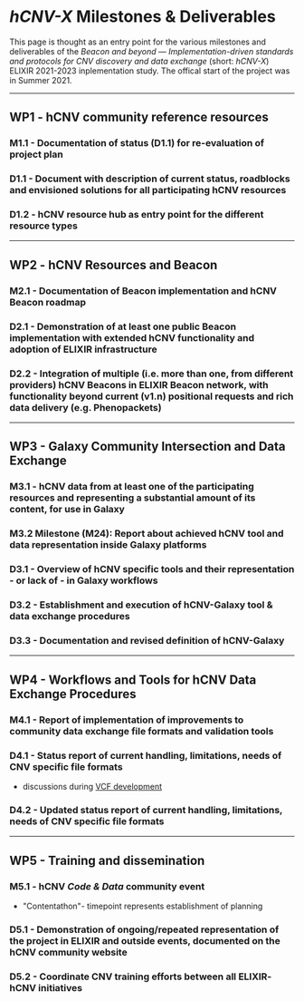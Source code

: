 # _hCNV-X_ Milestones & Deliverables

This page is thought as an entry point for the various milestones and deliverables of the _Beacon and beyond — Implementation-driven standards and protocols for CNV discovery and data exchange_ (short: *hCNV-X*) ELIXIR 2021-2023 inplementation study. The offical start of the project was in Summer 2021.


---

## WP1 - hCNV community reference resources

### M1.1 - Documentation of status (D1.1) for re-evaluation of project plan

### D1.1 - Document with description of current status, roadblocks and envisioned solutions for all participating hCNV resources

### D1.2 - hCNV resource hub as entry point for the different resource types

---

## WP2 - hCNV Resources and Beacon

### M2.1 - Documentation of Beacon implementation and hCNV Beacon roadmap

### D2.1 - Demonstration of at least one public Beacon implementation with extended hCNV functionality and adoption of ELIXIR infrastructure

### D2.2 - Integration of multiple (i.e. more than one, from different providers) hCNV Beacons in ELIXIR Beacon network, with functionality beyond current (v1.n) positional requests and rich data delivery (e.g. Phenopackets)


---

## WP3 - Galaxy Community Intersection and Data Exchange

### M3.1 - hCNV data from at least one of the participating resources and representing a substantial amount of its content, for use in Galaxy

### M3.2 Milestone (M24): Report about achieved hCNV tool and data representation inside Galaxy platforms

### D3.1 - Overview of hCNV specific tools and their representation - or lack of - in Galaxy workflows
### D3.2 - Establishment and execution of hCNV-Galaxy tool & data exchange procedures
### D3.3 - Documentation and revised definition of hCNV-Galaxy


---

## WP4 - Workflows and Tools for hCNV Data Exchange Procedures

### M4.1 - Report of implementation of improvements to community data exchange file formats and validation tools

### D4.1 - Status report of current handling, limitations, needs of CNV specific file formats
* discussions during [VCF development](./VCF-notes.md)

### D4.2 - Updated status report of current handling, limitations, needs of CNV specific file formats


---

## WP5 - Training and dissemination

### M5.1 - hCNV _Code & Data_ community event
* "Contentathon"- timepoint represents establishment of planning

### D5.1 - Demonstration of ongoing/repeated representation of the project in ELIXIR and outside events, documented on the hCNV community website

### D5.2 - Coordinate CNV training efforts between all ELIXIR- hCNV initiatives
